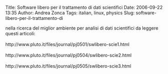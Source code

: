 Title: Software libero per il trattamento di dati scientifici
Date: 2006-09-22 13:35
Author: Andrea Zonca
Tags: italian, linux, physics
Slug: software-libero-per-il-trattamento-di

<p>
 nella ricerca del miglior ambiente per analisi di dati scientifici da leggere questi articoli:
 <br/>
 <br/>
 http://www.pluto.it/files/journal/pj0501/swlibero-scie1.html
 <br/>
 <br/>
 http://www.pluto.it/files/journal/pj0504/swlibero-scie2.html
 <br/>
 <br/>
 http://www.pluto.it/files/journal/pj0505/swlibero-scie3.html
</p>